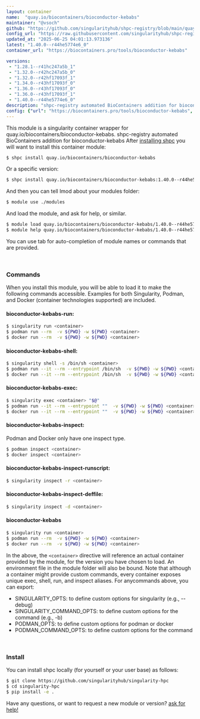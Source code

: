 ```yaml
---
layout: container
name:  "quay.io/biocontainers/bioconductor-kebabs"
maintainer: "@vsoch"
github: "https://github.com/singularityhub/shpc-registry/blob/main/quay.io/biocontainers/bioconductor-kebabs/container.yaml"
config_url: "https://raw.githubusercontent.com/singularityhub/shpc-registry/main/quay.io/biocontainers/bioconductor-kebabs/container.yaml"
updated_at: "2025-06-25 04:01:13.973136"
latest: "1.40.0--r44he5774e6_0"
container_url: "https://biocontainers.pro/tools/bioconductor-kebabs"

versions:
 - "1.28.1--r41hc247a5b_1"
 - "1.32.0--r42hc247a5b_0"
 - "1.32.0--r42hf17093f_1"
 - "1.34.0--r43hf17093f_0"
 - "1.36.0--r43hf17093f_0"
 - "1.36.0--r43hf17093f_1"
 - "1.40.0--r44he5774e6_0"
description: "shpc-registry automated BioContainers addition for bioconductor-kebabs"
config: {"url": "https://biocontainers.pro/tools/bioconductor-kebabs", "maintainer": "@vsoch", "description": "shpc-registry automated BioContainers addition for bioconductor-kebabs", "latest": {"1.40.0--r44he5774e6_0": "sha256:764a89e0ff5deb5dabda64f4a05230855a67723e578d559cd17e2d7abbf29fd5"}, "tags": {"1.28.1--r41hc247a5b_1": "sha256:1ceac9bd98886901de84774fb4b20c9cb4604e6e07ee967151f109ac1aa0c19f", "1.32.0--r42hc247a5b_0": "sha256:4f413595317e84316088a05a3574dc3134968a3c79a79d249b23ea4521e24d52", "1.32.0--r42hf17093f_1": "sha256:1d5062018458ee7e71536791bad07e3c438310adac09d6dabd2d36370863fde2", "1.34.0--r43hf17093f_0": "sha256:324312ab6adfe95fd4c3f1d049d7655d6da202f66804ec99814fa10c732ad24f", "1.36.0--r43hf17093f_0": "sha256:a98c1c63fc14ddc9bbef6abf000d2dacc46946f94e8bf2b4f9c8cbd634c0293f", "1.36.0--r43hf17093f_1": "sha256:0dd0cc7e26ee145de1f1a9682fe2336f3dadcb0b2e9d2a7624235da59dd7a694", "1.40.0--r44he5774e6_0": "sha256:764a89e0ff5deb5dabda64f4a05230855a67723e578d559cd17e2d7abbf29fd5"}, "docker": "quay.io/biocontainers/bioconductor-kebabs"}
---
```


This module is a singularity container wrapper for quay.io/biocontainers/bioconductor-kebabs.
shpc-registry automated BioContainers addition for bioconductor-kebabs
After [installing shpc](#install) you will want to install this container module:


```bash
$ shpc install quay.io/biocontainers/bioconductor-kebabs
```

Or a specific version:

```bash
$ shpc install quay.io/biocontainers/bioconductor-kebabs:1.40.0--r44he5774e6_0
```

And then you can tell lmod about your modules folder:

```bash
$ module use ./modules
```

And load the module, and ask for help, or similar.

```bash
$ module load quay.io/biocontainers/bioconductor-kebabs/1.40.0--r44he5774e6_0
$ module help quay.io/biocontainers/bioconductor-kebabs/1.40.0--r44he5774e6_0
```

You can use tab for auto-completion of module names or commands that are provided.

<br>

### Commands

When you install this module, you will be able to load it to make the following commands accessible.
Examples for both Singularity, Podman, and Docker (container technologies supported) are included.

#### bioconductor-kebabs-run:

```bash
$ singularity run <container>
$ podman run --rm  -v ${PWD} -w ${PWD} <container>
$ docker run --rm  -v ${PWD} -w ${PWD} <container>
```

#### bioconductor-kebabs-shell:

```bash
$ singularity shell -s /bin/sh <container>
$ podman run --it --rm --entrypoint /bin/sh  -v ${PWD} -w ${PWD} <container>
$ docker run --it --rm --entrypoint /bin/sh  -v ${PWD} -w ${PWD} <container>
```

#### bioconductor-kebabs-exec:

```bash
$ singularity exec <container> "$@"
$ podman run --it --rm --entrypoint ""  -v ${PWD} -w ${PWD} <container> "$@"
$ docker run --it --rm --entrypoint ""  -v ${PWD} -w ${PWD} <container> "$@"
```

#### bioconductor-kebabs-inspect:

Podman and Docker only have one inspect type.

```bash
$ podman inspect <container>
$ docker inspect <container>
```

#### bioconductor-kebabs-inspect-runscript:

```bash
$ singularity inspect -r <container>
```

#### bioconductor-kebabs-inspect-deffile:

```bash
$ singularity inspect -d <container>
```



#### bioconductor-kebabs

```bash
$ singularity run <container>
$ podman run --rm  -v ${PWD} -w ${PWD} <container>
$ docker run --rm  -v ${PWD} -w ${PWD} <container>
```


In the above, the `<container>` directive will reference an actual container provided
by the module, for the version you have chosen to load. An environment file in the
module folder will also be bound. Note that although a container
might provide custom commands, every container exposes unique exec, shell, run, and
inspect aliases. For anycommands above, you can export:

 - SINGULARITY_OPTS: to define custom options for singularity (e.g., --debug)
 - SINGULARITY_COMMAND_OPTS: to define custom options for the command (e.g., -b)
 - PODMAN_OPTS: to define custom options for podman or docker
 - PODMAN_COMMAND_OPTS: to define custom options for the command

<br>

### Install

You can install shpc locally (for yourself or your user base) as follows:

```bash
$ git clone https://github.com/singularityhub/singularity-hpc
$ cd singularity-hpc
$ pip install -e .
```

Have any questions, or want to request a new module or version? [ask for help!](https://github.com/singularityhub/singularity-hpc/issues)